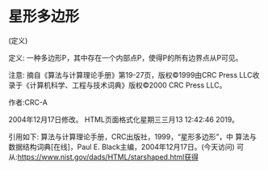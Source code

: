 # 星形多边形


(定义)



定义:
一种多边形P，其中存在一个内部点P，使得P的所有边界点从P可见。



注意:
摘自《算法与计算理论手册》第19-27页，版权©1999由CRC Press LLC收录于《计算机科学、工程与技术词典》版权©2000 CRC Press LLC。


作者:CRC-A







2004年12月17日修改。
HTML页面格式化星期三三月13 12:42:46 2019。



引用如下:
算法与计算理论手册，CRC出版社，1999，“星形多边形”，中
算法与数据结构词典[在线]，Paul E. Black主编，2004年12月17日。(今天访问)
可从:https://www.nist.gov/dads/HTML/starshaped.html获得